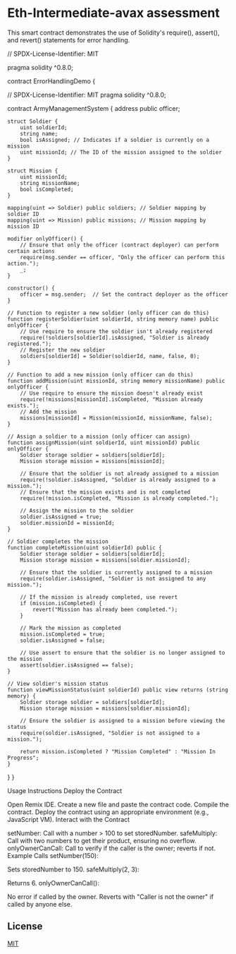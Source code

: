 
# Eth-Intermediate-avax assessment 



This smart contract demonstrates the use of Solidity's require(), assert(), and revert() statements for error handling.


// SPDX-License-Identifier: MIT


pragma solidity ^0.8.0;

contract ErrorHandlingDemo {
    
   // SPDX-License-Identifier: MIT
pragma solidity ^0.8.0;

contract ArmyManagementSystem {
    address public officer;

    struct Soldier {
        uint soldierId;
        string name;
        bool isAssigned; // Indicates if a soldier is currently on a mission
        uint missionId; // The ID of the mission assigned to the soldier
    }

    struct Mission {
        uint missionId;
        string missionName;
        bool isCompleted;
    }

    mapping(uint => Soldier) public soldiers; // Soldier mapping by soldier ID
    mapping(uint => Mission) public missions; // Mission mapping by mission ID

    modifier onlyOfficer() {
        // Ensure that only the officer (contract deployer) can perform certain actions
        require(msg.sender == officer, "Only the officer can perform this action.");
        _;
    }

    constructor() {
        officer = msg.sender;  // Set the contract deployer as the officer
    }

    // Function to register a new soldier (only officer can do this)
    function registerSoldier(uint soldierId, string memory name) public onlyOfficer {
        // Use require to ensure the soldier isn't already registered
        require(!soldiers[soldierId].isAssigned, "Soldier is already registered.");
        // Register the new soldier
        soldiers[soldierId] = Soldier(soldierId, name, false, 0);
    }

    // Function to add a new mission (only officer can do this)
    function addMission(uint missionId, string memory missionName) public onlyOfficer {
        // Use require to ensure the mission doesn't already exist
        require(!missions[missionId].isCompleted, "Mission already exists.");
        // Add the mission
        missions[missionId] = Mission(missionId, missionName, false);
    }

    // Assign a soldier to a mission (only officer can assign)
    function assignMission(uint soldierId, uint missionId) public onlyOfficer {
        Soldier storage soldier = soldiers[soldierId];
        Mission storage mission = missions[missionId];
        
        // Ensure that the soldier is not already assigned to a mission
        require(!soldier.isAssigned, "Soldier is already assigned to a mission.");
        // Ensure that the mission exists and is not completed
        require(!mission.isCompleted, "Mission is already completed.");

        // Assign the mission to the soldier
        soldier.isAssigned = true;
        soldier.missionId = missionId;
    }

    // Soldier completes the mission
    function completeMission(uint soldierId) public {
        Soldier storage soldier = soldiers[soldierId];
        Mission storage mission = missions[soldier.missionId];

        // Ensure that the soldier is currently assigned to a mission
        require(soldier.isAssigned, "Soldier is not assigned to any mission.");
        
        // If the mission is already completed, use revert
        if (mission.isCompleted) {
            revert("Mission has already been completed."); 
        }

        // Mark the mission as completed
        mission.isCompleted = true;
        soldier.isAssigned = false;

        // Use assert to ensure that the soldier is no longer assigned to the mission
        assert(soldier.isAssigned == false); 
    }

    // View soldier's mission status
    function viewMissionStatus(uint soldierId) public view returns (string memory) {
        Soldier storage soldier = soldiers[soldierId];
        Mission storage mission = missions[soldier.missionId];

        // Ensure the soldier is assigned to a mission before viewing the status
        require(soldier.isAssigned, "Soldier is not assigned to a mission.");
        
        return mission.isCompleted ? "Mission Completed" : "Mission In Progress";
    }
}
}

Usage Instructions
Deploy the Contract

Open Remix IDE.
Create a new file and paste the contract code.
Compile the contract.
Deploy the contract using an appropriate environment (e.g., JavaScript VM).
Interact with the Contract

setNumber: Call with a number > 100 to set storedNumber.
safeMultiply: Call with two numbers to get their product, ensuring no overflow.
onlyOwnerCanCall: Call to verify if the caller is the owner; reverts if not.
Example Calls
setNumber(150):

Sets storedNumber to 150.
safeMultiply(2, 3):

Returns 6.
onlyOwnerCanCall():

No error if called by the owner.
Reverts with "Caller is not the owner" if called by anyone else.
## License

[MIT](https://choosealicense.com/licenses/mit/)

